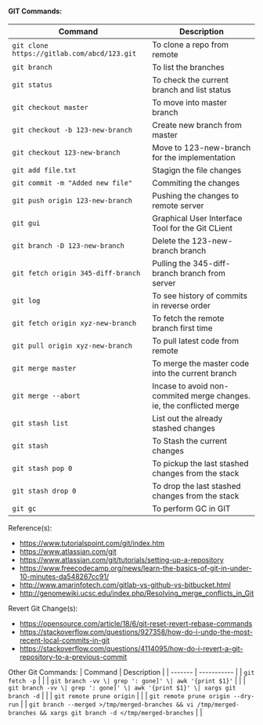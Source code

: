 #### GIT Commands:

| Command | Description |
| ------- | ----------- |
| `git clone https://gitlab.com/abcd/123.git` | To clone a repo from remote |
| `git branch` | To list the branches |
| `git status` | To check the current branch and list status |
| `git checkout master` | To move into master branch |
| `git checkout -b 123-new-branch` | Create new branch from master |
| `git checkout 123-new-branch` | Move to 123-new-branch for the implementation |
| `git add file.txt` | Stagign the file changes |
| `git commit -m "Added new file"` | Commiting the changes |
| `git push origin 123-new-branch` | Pushing the changes to remote server |
| `git gui` | Graphical User Interface Tool for the Git CLient |
| `git branch -D 123-new-branch` | Delete the 123-new-branch branch | 
| `git fetch origin 345-diff-branch` | Pulling the 345-diff-branch branch from server |
| `git log` | To see history of commits in reverse order |
| `git fetch origin xyz-new-branch` | To fetch the remote branch first time |
| `git pull origin xyz-new-branch` | To pull latest code from remote |
| `git merge master` | To merge the master code into the current branch |
| `git merge --abort` | Incase to avoid non-commited merge changes. ie, the conflicted merge |
| `git stash list` | List out the already stashed changes |
| `git stash` | To Stash the current changes |
| `git stash pop 0` | To pickup the last stashed changes from the stack |
| `git stash drop 0` | To drop the last stashed changes from the stack |
| `git gc` | To perform GC in GIT |


Reference(s):
- https://www.tutorialspoint.com/git/index.htm
- https://www.atlassian.com/git
- https://www.atlassian.com/git/tutorials/setting-up-a-repository
- https://www.freecodecamp.org/news/learn-the-basics-of-git-in-under-10-minutes-da548267cc91/
- http://www.amarinfotech.com/gitlab-vs-github-vs-bitbucket.html
- http://genomewiki.ucsc.edu/index.php/Resolving_merge_conflicts_in_Git

Revert Git Change(s):
- https://opensource.com/article/18/6/git-reset-revert-rebase-commands
- https://stackoverflow.com/questions/927358/how-do-i-undo-the-most-recent-local-commits-in-git
- https://stackoverflow.com/questions/4114095/how-do-i-revert-a-git-repository-to-a-previous-commit


Other Git Commands:
| Command | Description |
| ------- | ----------- |
| `git fetch -p` |  |
| `git branch -vv \| grep ': gone]' \| awk '{print $1}'` | |
| `git branch -vv \| grep ': gone]' \| awk '{print $1}' \| xargs git branch -d` |  |
| `git remote prune origin` |  |
| `git remote prune origin --dry-run` | 
| `git branch --merged >/tmp/merged-branches && vi /tmp/merged-branches && xargs git branch -d </tmp/merged-branches` | |



